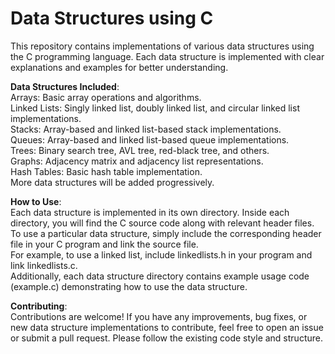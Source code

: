 # Data Structures using C  <br>
This repository contains implementations of various data structures using the C programming language. Each data structure is implemented with clear explanations and examples for better understanding.  <br>

**Data Structures Included**: <br>
Arrays: Basic array operations and algorithms. <br>
Linked Lists: Singly linked list, doubly linked list, and circular linked list implementations. <br>
Stacks: Array-based and linked list-based stack implementations. <br>
Queues: Array-based and linked list-based queue implementations. <br>
Trees: Binary search tree, AVL tree, red-black tree, and others. <br>
Graphs: Adjacency matrix and adjacency list representations. <br>
Hash Tables: Basic hash table implementation. <br>
More data structures will be added progressively. <br>

**How to Use**:  <br>
Each data structure is implemented in its own directory. Inside each directory, you will find the C source code along with relevant header files. To use a particular data structure, simply include the corresponding header file in your C program and link the source file.  <br>
For example, to use a linked list, include linkedlists.h in your program and link linkedlists.c.  <br>
Additionally, each data structure directory contains example usage code (example.c) demonstrating how to use the data structure.  <br>

**Contributing**: <br>
Contributions are welcome! If you have any improvements, bug fixes, or new data structure implementations to contribute, feel free to open an issue or submit a pull request. Please follow the existing code style and structure. <br>
